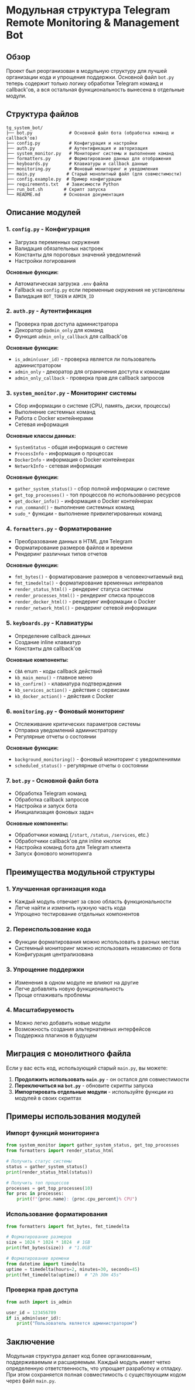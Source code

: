 # Модульная структура Telegram Remote Monitoring & Management Bot

## Обзор

Проект был реорганизован в модульную структуру для лучшей организации кода и упрощения поддержки. Основной файл `bot.py` теперь содержит только логику обработки Telegram команд и callback'ов, а вся остальная функциональность вынесена в отдельные модули.

## Структура файлов

```
tg_system_bot/
├── bot.py              # Основной файл бота (обработка команд и callback'ов)
├── config.py           # Конфигурация и настройки
├── auth.py             # Аутентификация и авторизация
├── system_monitor.py   # Мониторинг системы и выполнение команд
├── formatters.py       # Форматирование данных для отображения
├── keyboards.py        # Клавиатуры и callback данные
├── monitoring.py       # Фоновый мониторинг и уведомления
├── main.py            # Старый монолитный файл (для совместимости)
├── config.example.py  # Пример конфигурации
├── requirements.txt   # Зависимости Python
├── run_bot.sh        # Скрипт запуска
└── README.md         # Основная документация
```

## Описание модулей

### 1. `config.py` - Конфигурация
- Загрузка переменных окружения
- Валидация обязательных настроек
- Константы для пороговых значений уведомлений
- Настройки логирования

**Основные функции:**
- Автоматическая загрузка `.env` файла
- Fallback на `config.py` если переменные окружения не установлены
- Валидация `BOT_TOKEN` и `ADMIN_ID`

### 2. `auth.py` - Аутентификация
- Проверка прав доступа администратора
- Декоратор `@admin_only` для команд
- Функция `admin_only_callback` для callback'ов

**Основные функции:**
- `is_admin(user_id)` - проверка является ли пользователь администратором
- `admin_only` - декоратор для ограничения доступа к командам
- `admin_only_callback` - проверка прав для callback запросов

### 3. `system_monitor.py` - Мониторинг системы
- Сбор информации о системе (CPU, память, диски, процессы)
- Выполнение системных команд
- Работа с Docker контейнерами
- Сетевая информация

**Основные классы данных:**
- `SystemStatus` - общая информация о системе
- `ProcessInfo` - информация о процессах
- `DockerInfo` - информация о Docker контейнерах
- `NetworkInfo` - сетевая информация

**Основные функции:**
- `gather_system_status()` - сбор полной информации о системе
- `get_top_processes()` - топ процессов по использованию ресурсов
- `get_docker_info()` - информация о Docker контейнерах
- `run_command()` - выполнение системных команд
- `sudo_*` функции - выполнение привилегированных команд

### 4. `formatters.py` - Форматирование
- Преобразование данных в HTML для Telegram
- Форматирование размеров файлов и времени
- Рендеринг различных типов отчетов

**Основные функции:**
- `fmt_bytes()` - форматирование размеров в человекочитаемый вид
- `fmt_timedelta()` - форматирование временных интервалов
- `render_status_html()` - рендеринг статуса системы
- `render_processes_html()` - рендеринг списка процессов
- `render_docker_html()` - рендеринг информации о Docker
- `render_network_html()` - рендеринг сетевой информации

### 5. `keyboards.py` - Клавиатуры
- Определение callback данных
- Создание inline клавиатур
- Константы для callback'ов

**Основные компоненты:**
- `CBA` enum - коды callback действий
- `kb_main_menu()` - главное меню
- `kb_confirm()` - клавиатура подтверждения
- `kb_services_action()` - действия с сервисами
- `kb_docker_action()` - действия с Docker

### 6. `monitoring.py` - Фоновый мониторинг
- Отслеживание критических параметров системы
- Отправка уведомлений администратору
- Регулярные отчеты о состоянии

**Основные функции:**
- `background_monitoring()` - фоновый мониторинг с уведомлениями
- `scheduled_status()` - регулярные отчеты о состоянии

### 7. `bot.py` - Основной файл бота
- Обработка Telegram команд
- Обработка callback запросов
- Настройка и запуск бота
- Инициализация фоновых задач

**Основные компоненты:**
- Обработчики команд (`/start`, `/status`, `/services`, etc.)
- Обработчики callback'ов для inline кнопок
- Настройка команд бота для Telegram клиента
- Запуск фонового мониторинга

## Преимущества модульной структуры

### 1. Улучшенная организация кода
- Каждый модуль отвечает за свою область функциональности
- Легче найти и изменить нужную часть кода
- Упрощено тестирование отдельных компонентов

### 2. Переиспользование кода
- Функции форматирования можно использовать в разных местах
- Системный мониторинг можно использовать независимо от бота
- Конфигурация централизована

### 3. Упрощение поддержки
- Изменения в одном модуле не влияют на другие
- Легче добавлять новую функциональность
- Проще отлаживать проблемы

### 4. Масштабируемость
- Можно легко добавить новые модули
- Возможность создания альтернативных интерфейсов
- Поддержка плагинов в будущем

## Миграция с монолитного файла

Если у вас есть код, использующий старый `main.py`, вы можете:

1. **Продолжить использовать `main.py`** - он остался для совместимости
2. **Переключиться на `bot.py`** - обновите скрипты запуска
3. **Импортировать отдельные модули** - используйте функции из модулей в своих скриптах

## Примеры использования модулей

### Импорт функций мониторинга
```python
from system_monitor import gather_system_status, get_top_processes
from formatters import render_status_html

# Получить статус системы
status = gather_system_status()
print(render_status_html(status))

# Получить топ процессов
processes = get_top_processes(10)
for proc in processes:
    print(f"{proc.name}: {proc.cpu_percent}% CPU")
```

### Использование форматирования
```python
from formatters import fmt_bytes, fmt_timedelta

# Форматирование размеров
size = 1024 * 1024 * 1024  # 1GB
print(fmt_bytes(size))  # "1.0GB"

# Форматирование времени
from datetime import timedelta
uptime = timedelta(hours=2, minutes=30, seconds=45)
print(fmt_timedelta(uptime))  # "2h 30m 45s"
```

### Проверка прав доступа
```python
from auth import is_admin

user_id = 123456789
if is_admin(user_id):
    print("Пользователь является администратором")
```

## Заключение

Модульная структура делает код более организованным, поддерживаемым и расширяемым. Каждый модуль имеет четко определенную ответственность, что упрощает разработку и отладку. При этом сохраняется полная совместимость с существующим кодом через файл `main.py`. 
